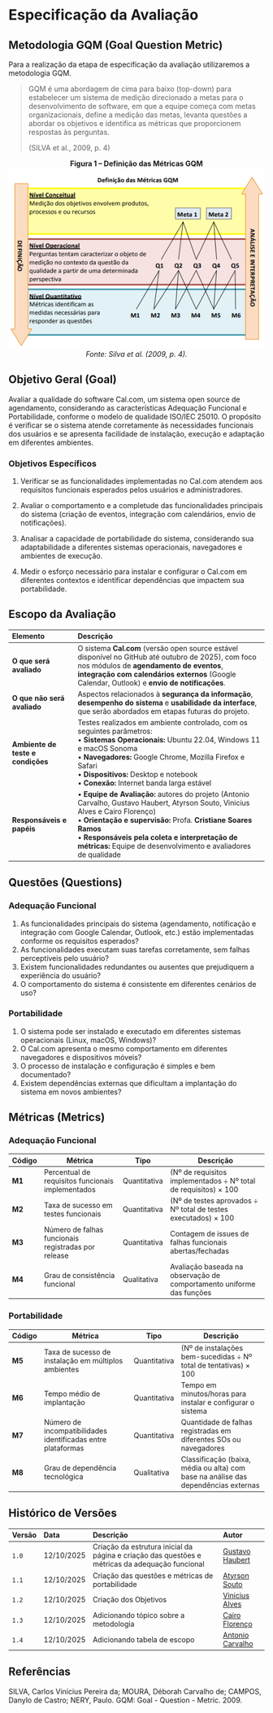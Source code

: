 # Especificação da Avaliação

## Metodologia **GQM (Goal Question Metric)**

Para a realização da etapa de especificação da avaliação utilizaremos a metodologia GQM.

> GQM é uma abordagem de cima para baixo (top-down) para estabelecer um sistema de medição direcionado a metas para o desenvolvimento de software, em que a equipe começa com metas organizacionais, define a medição das metas, levanta questões a abordar os objetivos e identifica as métricas que proporcionem respostas às perguntas.
>
> (SILVA et al., 2009, p. 4)

<div align="center">
  <strong>Figura 1 – Definição das Métricas GQM</strong>
  <br>
  <img src="../assets/gqm_diagrama.png" alt="Diagrama GQM com Nível Conceitual, Operacional e Quantitativo">
  <br>
  <em>Fonte: Silva et al. (2009, p. 4).</em>
</div>

## Objetivo Geral (Goal)

Avaliar a qualidade do software Cal.com, um sistema open source de agendamento, considerando as características Adequação Funcional e Portabilidade, conforme o modelo de qualidade ISO/IEC 25010. O propósito é verificar se o sistema atende corretamente às necessidades funcionais dos usuários e se apresenta facilidade de instalação, execução e adaptação em diferentes ambientes.

### Objetivos Específicos

1. Verificar se as funcionalidades implementadas no Cal.com atendem aos requisitos funcionais esperados pelos usuários e administradores.

2. Avaliar o comportamento e a completude das funcionalidades principais do sistema (criação de eventos, integração com calendários, envio de notificações).

3. Analisar a capacidade de portabilidade do sistema, considerando sua adaptabilidade a diferentes sistemas operacionais, navegadores e ambientes de execução.

4. Medir o esforço necessário para instalar e configurar o Cal.com em diferentes contextos e identificar dependências que impactem sua portabilidade.

## Escopo da Avaliação

| **Elemento** | **Descrição** |
| :------------ | :------------- |
| **O que será avaliado** | O sistema **Cal.com** (versão open source estável disponível no GitHub até outubro de 2025), com foco nos módulos de **agendamento de eventos**, **integração com calendários externos** (Google Calendar, Outlook) e **envio de notificações**. |
| **O que não será avaliado** | Aspectos relacionados à **segurança da informação**, **desempenho do sistema** e **usabilidade da interface**, que serão abordados em etapas futuras do projeto. |
| **Ambiente de teste e condições** | Testes realizados em ambiente controlado, com os seguintes parâmetros:<br>• **Sistemas Operacionais:** Ubuntu 22.04, Windows 11 e macOS Sonoma<br>• **Navegadores:** Google Chrome, Mozilla Firefox e Safari<br>• **Dispositivos:** Desktop e notebook<br>• **Conexão:** Internet banda larga estável |
| **Responsáveis e papéis** | • **Equipe de Avaliação:** autores do projeto (Antonio Carvalho, Gustavo Haubert, Atyrson Souto, Vinicius Alves e Cairo Florenço)<br>• **Orientação e supervisão:** Profa. **Cristiane Soares Ramos**<br>• **Responsáveis pela coleta e interpretação de métricas:** Equipe de desenvolvimento e avaliadores de qualidade |


## Questões (Questions)

### Adequação Funcional

1. As funcionalidades principais do sistema (agendamento, notificação e integração com Google Calendar, Outlook, etc.) estão implementadas conforme os requisitos esperados?  
2. As funcionalidades executam suas tarefas corretamente, sem falhas perceptíveis pelo usuário?  
3. Existem funcionalidades redundantes ou ausentes que prejudiquem a experiência do usuário?  
4. O comportamento do sistema é consistente em diferentes cenários de uso?

### Portabilidade

1.  O sistema pode ser instalado e executado em diferentes sistemas operacionais (Linux, macOS, Windows)?
2.  O Cal.com apresenta o mesmo comportamento em diferentes navegadores e dispositivos móveis?
3.  O processo de instalação e configuração é simples e bem documentado?
4.  Existem dependências externas que dificultam a implantação do sistema em novos ambientes?


## Métricas (Metrics)

### Adequação Funcional

| **Código** | **Métrica** | **Tipo** | **Descrição** |
|-------------|--------------|-----------|----------------|
| **M1** | Percentual de requisitos funcionais implementados | Quantitativa | (Nº de requisitos implementados ÷ Nº total de requisitos) × 100 |
| **M2** | Taxa de sucesso em testes funcionais | Quantitativa | (Nº de testes aprovados ÷ Nº total de testes executados) × 100 |
| **M3** | Número de falhas funcionais registradas por release | Quantitativa | Contagem de issues de falhas funcionais abertas/fechadas |
| **M4** | Grau de consistência funcional | Qualitativa | Avaliação baseada na observação de comportamento uniforme das funções |


### Portabilidade

| **Código** | **Métrica** | **Tipo** | **Descrição** |
|------------|-------------|----------|---------------|
| **M5** | Taxa de sucesso de instalação em múltiplos ambientes | Quantitativa | (Nº de instalações bem-sucedidas ÷ Nº total de tentativas) × 100 |
| **M6** | Tempo médio de implantação | Quantitativa | Tempo em minutos/horas para instalar e configurar o sistema |
| **M7** | Número de incompatibilidades identificadas entre plataformas | Quantitativa | Quantidade de falhas registradas em diferentes SOs ou navegadores |
| **M8** | Grau de dependência tecnológica | Qualitativa | Classificação (baixa, média ou alta) com base na análise das dependências externas |


## Histórico de Versões

| Versão | Data       | Descrição                                                               | Autor                               |
| :----- | :--------- | :---------------------------------------------------------------------- | :---------------------------------- |
| `1.0`  | 12/10/2025 | Criação da estrutura inicial da página e criação das questões e métricas da adequação funcional | [Gustavo Haubert](https://github.com/GustavoHaubert) |
| `1.1`  | 12/10/2025 | Criação das questões e métricas de portabilidade | [Atyrson Souto](https://github.com/Atyrson) |
| `1.2`  | 12/10/2025 | Criação dos Objetivos | [Vinicius Alves](https://github.com/vinialves2020) |
| `1.3`  | 12/10/2025 | Adicionando tópico sobre a metodologia | [Cairo Florenço](https://github.com/CA1RO) |
| `1.4`  | 12/10/2025 | Adicionando tabela de escopo | [Antonio Carvalho](https://github.com/antonioscarvalho) |

## Referências

SILVA, Carlos Vinícius Pereira da; MOURA, Déborah Carvalho de; CAMPOS, Danylo de Castro; NERY, Paulo. GQM: Goal - Question - Metric. 2009.
